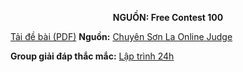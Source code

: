 **<center>NGUỒN: Free Contest 100</center>**

[Tải đề bài (PDF)](/statements/2333/BEAUTARR.pdf)
**Nguồn:** [Chuyên Sơn La Online Judge](http://csloj.ddns.net/)

**Group giải đáp thắc mắc:** [Lập trình 24h](https://www.facebook.com/groups/1386904321519984)